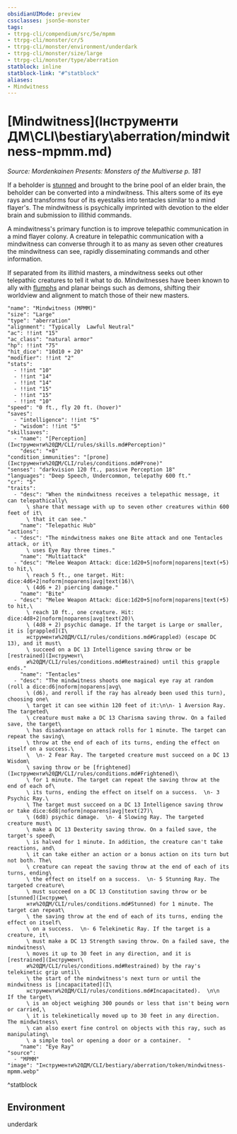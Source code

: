```yaml
---
obsidianUIMode: preview
cssclasses: json5e-monster
tags:
- ttrpg-cli/compendium/src/5e/mpmm
- ttrpg-cli/monster/cr/5
- ttrpg-cli/monster/environment/underdark
- ttrpg-cli/monster/size/large
- ttrpg-cli/monster/type/aberration
statblock: inline
statblock-link: "#^statblock"
aliases:
- Mindwitness
---
```

# [Mindwitness](Інструменти ДМ\CLI\bestiary\aberration/mindwitness-mpmm.md)
*Source: Mordenkainen Presents: Monsters of the Multiverse p. 181*  

If a beholder is [stunned](Інструменти%20ДМ/CLI/rules/conditions.md#Stunned) and brought to the brine pool of an elder brain, the beholder can be converted into a mindwitness. This alters some of its eye rays and transforms four of its eyestalks into tentacles similar to a mind flayer's. The mindwitness is psychically imprinted with devotion to the elder brain and submission to illithid commands.

A mindwitness's primary function is to improve telepathic communication in a mind flayer colony. A creature in telepathic communication with a mindwitness can converse through it to as many as seven other creatures the mindwitness can see, rapidly disseminating commands and other information.

If separated from its illithid masters, a mindwitness seeks out other telepathic creatures to tell it what to do. Mindwitnesses have been known to ally with [flumphs](Інструменти%20ДМ/CLI/bestiary/aberration/flumph-xmm.md) and planar beings such as demons, shifting their worldview and alignment to match those of their new masters.

```statblock
"name": "Mindwitness (MPMM)"
"size": "Large"
"type": "aberration"
"alignment": "Typically  Lawful Neutral"
"ac": !!int "15"
"ac_class": "natural armor"
"hp": !!int "75"
"hit_dice": "10d10 + 20"
"modifier": !!int "2"
"stats":
  - !!int "10"
  - !!int "14"
  - !!int "14"
  - !!int "15"
  - !!int "15"
  - !!int "10"
"speed": "0 ft., fly 20 ft. (hover)"
"saves":
  - "intelligence": !!int "5"
  - "wisdom": !!int "5"
"skillsaves":
  - "name": "[Perception](Інструменти%20ДМ/CLI/rules/skills.md#Perception)"
    "desc": "+8"
"condition_immunities": "[prone](Інструменти%20ДМ/CLI/rules/conditions.md#Prone)"
"senses": "darkvision 120 ft., passive Perception 18"
"languages": "Deep Speech, Undercommon, telepathy 600 ft."
"cr": "5"
"traits":
  - "desc": "When the mindwitness receives a telepathic message, it can telepathically\
      \ share that message with up to seven other creatures within 600 feet of it\
      \ that it can see."
    "name": "Telepathic Hub"
"actions":
  - "desc": "The mindwitness makes one Bite attack and one Tentacles attack, or it\
      \ uses Eye Ray three times."
    "name": "Multiattack"
  - "desc": "Melee Weapon Attack: dice:1d20+5|noform|noparens|text(+5) to hit,\
      \ reach 5 ft., one target. Hit: dice:4d6+2|noform|noparens|avg|text(16)\
      \ (4d6 + 2) piercing damage."
    "name": "Bite"
  - "desc": "Melee Weapon Attack: dice:1d20+5|noform|noparens|text(+5) to hit,\
      \ reach 10 ft., one creature. Hit: dice:4d8+2|noform|noparens|avg|text(20)\
      \ (4d8 + 2) psychic damage. If the target is Large or smaller, it is [grappled](І\
      нструменти%20ДМ/CLI/rules/conditions.md#Grappled) (escape DC 13), and it must\
      \ succeed on a DC 13 Intelligence saving throw or be [restrained](Інструмент\
      и%20ДМ/CLI/rules/conditions.md#Restrained) until this grapple ends."
    "name": "Tentacles"
  - "desc": "The mindwitness shoots one magical eye ray at random (roll a dice:d6|noform|noparens|avg\
      \ (d6), and reroll if the ray has already been used this turn), choosing one\
      \ target it can see within 120 feet of it:\n\n- 1 Aversion Ray. The targeted\
      \ creature must make a DC 13 Charisma saving throw. On a failed save, the target\
      \ has disadvantage on attack rolls for 1 minute. The target can repeat the saving\
      \ throw at the end of each of its turns, ending the effect on itself on a success.\
      \  \n- 2 Fear Ray. The targeted creature must succeed on a DC 13 Wisdom\
      \ saving throw or be [frightened](Інструменти%20ДМ/CLI/rules/conditions.md#Frightened)\
      \ for 1 minute. The target can repeat the saving throw at the end of each of\
      \ its turns, ending the effect on itself on a success.  \n- 3 Psychic Ray.\
      \ The target must succeed on a DC 13 Intelligence saving throw or take dice:6d8|noform|noparens|avg|text(27)\
      \ (6d8) psychic damage.  \n- 4 Slowing Ray. The targeted creature must\
      \ make a DC 13 Dexterity saving throw. On a failed save, the target's speed\
      \ is halved for 1 minute. In addition, the creature can't take reactions, and\
      \ it can take either an action or a bonus action on its turn but not both. The\
      \ creature can repeat the saving throw at the end of each of its turns, ending\
      \ the effect on itself on a success.  \n- 5 Stunning Ray. The targeted creature\
      \ must succeed on a DC 13 Constitution saving throw or be [stunned](Інструме\
      нти%20ДМ/CLI/rules/conditions.md#Stunned) for 1 minute. The target can repeat\
      \ the saving throw at the end of each of its turns, ending the effect on itself\
      \ on a success.  \n- 6 Telekinetic Ray. If the target is a creature, it\
      \ must make a DC 13 Strength saving throw. On a failed save, the mindwitness\
      \ moves it up to 30 feet in any direction, and it is [restrained](Інструмент\
      и%20ДМ/CLI/rules/conditions.md#Restrained) by the ray's telekinetic grip until\
      \ the start of the mindwitness's next turn or until the mindwitness is [incapacitated](І\
      нструменти%20ДМ/CLI/rules/conditions.md#Incapacitated).  \n\n    If the target\
      \ is an object weighing 300 pounds or less that isn't being worn or carried,\
      \ it is telekinetically moved up to 30 feet in any direction. The mindwitness\
      \ can also exert fine control on objects with this ray, such as manipulating\
      \ a simple tool or opening a door or a container.  "
    "name": "Eye Ray"
"source":
  - "MPMM"
"image": "Інструменти%20ДМ/CLI/bestiary/aberration/token/mindwitness-mpmm.webp"
```
^statblock

## Environment

underdark